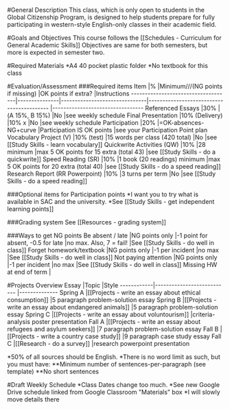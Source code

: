 #General Description
This class, which is only open to students in the Global Citizenship Program, is designed to help students prepare for fully participating in western-style English-only classes in their academic field.

#Goals and Objectives
This course follows the [[Schedules - Curriculum for General Academic Skills]]
Objectives are same for both semesters, but more is expected in semester two.

#Required Materials
*A4 40 pocket plastic folder
*No textbook for this class



#Evaluation/Assessment
###Required items
Item								|% 				|Minimum///(NG points if missing) |OK points if extra?							|Instructions
------------------------------------|---------------|-------------------------------|------------------------------------------     |---------------------------------
Referenced Essays					|30%			|(A 15%, B 15%)      			|No  	 										|see weekly schedule
Final Presentation                  |10% (Delivery)	|10%		        x            |No   											|see weekly schedule
Participation 						|20% 			|=OK-absences-NG+curve		    |Participation IS OK points 					|see your Participation Point plan
Vocabulary Project (V)				|10% (test)		|15 words per class (420 total) |No 	                                        |see [[Study Skills - learn vocabulary]]
Quickwrite Activities (QW)			|10% 			|28 minimum 				  	|max 5 OK points for 15 extra (total 43)		|see [[Study Skills - do a quickwrite]]
Speed Reading (SR)           		|10% 			|1 book (20 readings) minimum 	|max 5 OK points for 20 extra (total 40)		|see [[Study Skills - do a speed reading]]
Research Report (RR Powerpoint)     |10% 			|3 turns per term				|No												|see [[Study Skills - do a speed reading]]



###Optional items for Participation points
*I want you to try what is available in SAC and the university.
*See [[Study Skills - get independent learning points]]


###Grading system
See [[Resources - grading system]]

###Ways to get NG points
Be absent / late 					|NG points only |-1 point for absent, -0.5 for late |no max. Also, 7 = fail!  					|See [[Study Skills - do well in class]]
Forget homework/textbook 			|NG points only |-1 per incident 					|no max 				  					|See [[Study Skills - do well in class]]
Not paying attention 				|NG points only |-1 per incident 					|no max 				  					|See [[Study Skills - do well in class]]
Missing HW at end of term 			|



#Projects Overview
Essay		|Topic						 										|Style
------------|--------------------------- 										|--------------
Spring A	|[[Projects - write an essay about ethical consumption]]			|5 paragraph problem-solution essay
Spring B	|[[Projects - write an essay about endangered animals]]				|5 paragraph problem-solution essay
Spring C	|[[Projects - write an essay about voluntourism]]	                |criteria-analysis poster presentation
Fall A		|[[Projects - write an essay about refugees and asylum seekers]]	|7 paragraph problem-solution essay
Fall B		|[[Projects - write a country case study]]                          |9 paragraph case study essay
Fall C		|[[Research - do a survey]]							                |research powerpoint presentation

*50% of all sources should be English.
*There is no word limit as such, but you must have:
**Minimum number of sentences-per-paragraph (see template)
**No short sentences



#Draft Weekly Schedule
*Class Dates change too much.
*See new Google Drive schedule linked from Google Classroom "Materials" box
*I will slowly move details there








